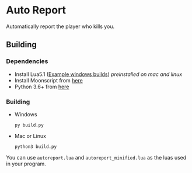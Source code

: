 
# Auto Report

Automatically report the player who kills you.

## Building

### Dependencies
  - Install Lua5.1 ([Example windows builds](https://github.com/rjpcomputing/luaforwindows/releases/latest)) *preinstalled on mac and linux*
  - Install Moonscript from [here](https://moonscript.org/#installation)
  - Python 3.6+ from [here](https://www.python.org/downloads/)

### Building
  - Windows
    ```
    py build.py
    ```
  - Mac or Linux
    ```
    python3 build.py
    ```
  
  You can use `autoreport.lua` and `autoreport_minified.lua` as the luas used in your program.
